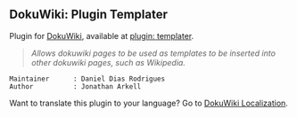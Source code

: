## DokuWiki: Plugin Templater
Plugin for [DokuWiki](https://www.dokuwiki.org), available at [plugin: templater](https://www.dokuwiki.org/plugin:templater).

> _Allows dokuwiki pages to be used as templates to be inserted into other dokuwiki pages, such as Wikipedia._

    Maintainer      : Daniel Dias Rodrigues
    Author          : Jonathan Arkell

Want to translate this plugin to your language? Go to [DokuWiki Localization](https://translate.dokuwiki.org/plugin/templater).